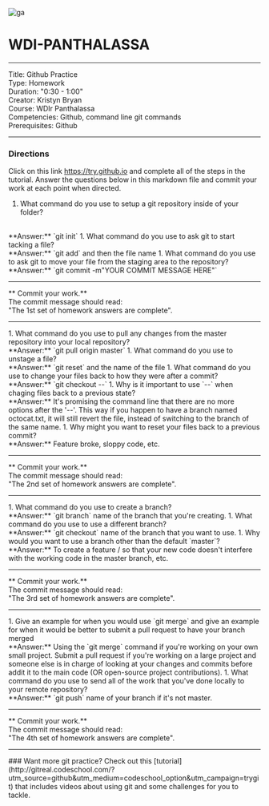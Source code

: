 ![ga](http://mobbook.generalassemb.ly/ga_cog.png)

# WDI-PANTHALASSA

---
Title: Github Practice<br>
Type: Homework<br>
Duration: "0:30 - 1:00" <br>
Creator:
    Kristyn Bryan <br>
    Course: WDIr Panthalassa<br>
Competencies: Github, command line git commands<br>
Prerequisites: Github

---

### Directions
Click on this link <https://try.github.io> and complete all of the steps in the tutorial. Answer the questions below in this markdown file and commit your work at each point when directed.

1. What command do you use to setup a git repository inside of your folder?
<br>
**Answer:** `git init`
1. What command do you use to ask git to start tacking a file?
<br>
**Answer:** `git add` and then the file name
1. What command do you use to ask git to move your file from the staging area to the repository?<br>
**Answer:** `git commit -m"YOUR COMMIT MESSAGE HERE"`
<hr>
** Commit your work.** <br>
The commit message should read: <br> 
"The 1st set of homework answers are complete".
<hr>
1. What command do you use to pull any changes from the master repository into your local repository?<br>
**Answer:** `git pull origin master`
1. What command do you use to unstage a file?<br>
**Answer:** `git reset` and the name of the file
1. What command do you use to change your files back to how they were after a commit?<br>
**Answer:** `git checkout --`<target folder or file that was commited> 
1. Why is it important to use `--` when chaging files back to a previous state?<br>
**Answer:** It's promising the command line that there are no more options after the '--'. This way if you happen to have a branch named octocat.txt, it will still revert the file, instead of switching to the branch of the same name.
1. Why might you want to reset your files back to a previous commit?<br>
**Answer:** Feature broke, sloppy code, etc.
<hr>
** Commit your work.** <br>
The commit message should read: <br> 
"The 2nd set of homework answers are complete".
<hr>
1. What command do you use to create a branch?<br>
**Answer:** `git branch` name of the branch that you're creating.
1. What command do you use to use a different branch?<br>
**Answer:** `git checkout` name of the branch that you want to use.
1. Why would you want to use a branch other than the default `master`?<br>
**Answer:** To create a feature / so that your new code doesn't interfere with the working code in the master branch, etc.
<hr>
** Commit your work.** <br>
The commit message should read: <br> 
"The 3rd set of homework answers are complete".
<hr>
1. Give an example for when you would use `git merge` and give an example for when  it would be better to submit a pull request to have your branch merged<br>
**Answer:** Using the `git merge` command if you're working on your own small project. Submit a pull request if you're working on a large project and someone else is in charge of looking at your changes and commits before addit it to the main code (OR open-source project contributions).
1. What command do you use to send all of the work that you've done locally to your remote repository?<br>
**Answer:** `git push` name of your branch if it's not master.
<hr>
** Commit your work.** <br>
The commit message should read: <br> 
"The 4th set of homework answers are complete".
<hr>
### Want more git practice? 
Check out this [tutorial](http://gitreal.codeschool.com/?utm_source=github&utm_medium=codeschool_option&utm_campaign=trygit) that includes videos about using git and some challenges for you to tackle.


